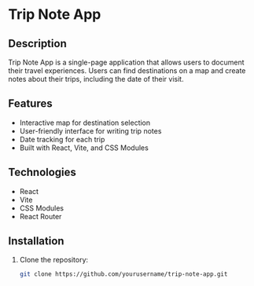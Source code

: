 # Trip Note App

## Description
Trip Note App is a single-page application that allows users to document their travel experiences. Users can find destinations on a map and create notes about their trips, including the date of their visit.

## Features
- Interactive map for destination selection
- User-friendly interface for writing trip notes
- Date tracking for each trip
- Built with React, Vite, and CSS Modules

## Technologies
- React
- Vite
- CSS Modules
- React Router

## Installation
1. Clone the repository:
   ```bash
   git clone https://github.com/yourusername/trip-note-app.git

